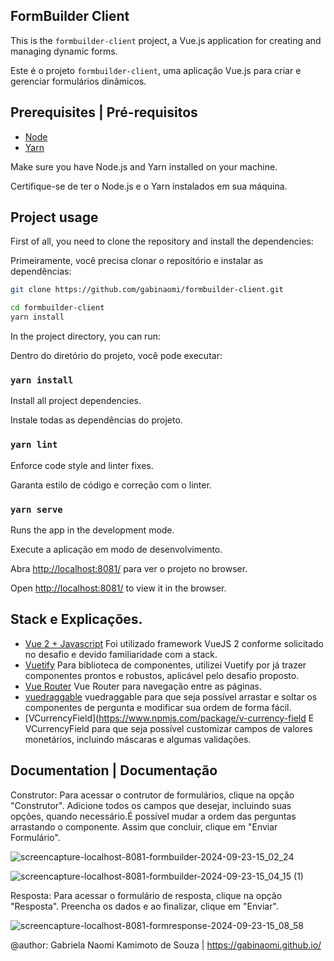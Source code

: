 


## FormBuilder Client

This is the `formbuilder-client` project, a Vue.js application for creating and managing dynamic forms.

Este é o projeto `formbuilder-client`, uma aplicação Vue.js para criar e gerenciar formulários dinâmicos.


## Prerequisites | Pré-requisitos
- [Node](https://nodejs.org/en/)
- [Yarn](https://yarnpkg.com/)

Make sure you have Node.js and Yarn installed on your machine.

Certifique-se de ter o Node.js e o Yarn instalados em sua máquina.

## Project usage

First of all, you need to clone the repository and install the dependencies:

Primeiramente, você precisa clonar o repositório e instalar as dependências:
 
```bash
git clone https://github.com/gabinaomi/formbuilder-client.git

cd formbuilder-client
yarn install
```

In the project directory, you can run:

Dentro do diretório do projeto, você pode executar:

### `yarn install`

Install all project dependencies.

Instale todas as dependências do projeto.

### `yarn lint`
 
Enforce code style and linter fixes.

Garanta estilo de código e correção com o linter.

### `yarn serve`

Runs the app in the development mode.

Execute a aplicação em modo de desenvolvimento.

Abra [http://localhost:8081/](http://localhost:8081/) para ver o projeto no browser.

Open [http://localhost:8081/](http://localhost:8081/) to view it in the browser.



## Stack e Explicações.
- [Vue 2 + Javascript](https://vuejs.org/) Foi utilizado framework VueJS 2 conforme solicitado no desafio e devido familiaridade com a stack.
- [Vuetify](https://vuetifyjs.com/en/) Para biblioteca de componentes, utilizei Vuetify por já trazer componentes prontos e robustos, aplicável pelo desafio proposto. 
- [Vue Router](https://router.vuejs.org/) Vue Router para navegação entre as páginas.
- [vuedraggable](https://www.npmjs.com/package/vuedraggable) vuedraggable para que seja possível arrastar e soltar os componentes de pergunta e modificar sua ordem de forma fácil.
- [VCurrencyField](https://www.npmjs.com/package/v-currency-field E VCurrencyField para que seja possível customizar campos de valores monetários, incluindo máscaras e algumas validações.

## Documentation | Documentação

Construtor: Para acessar o contrutor de formulários, clique na opção "Construtor". Adicione todos os campos que desejar, incluindo suas opções, quando necessário.É possível mudar a ordem das perguntas arrastando o componente. Assim que concluir, clique em "Enviar Formulário".
 
![screencapture-localhost-8081-formbuilder-2024-09-23-15_02_24](https://github.com/user-attachments/assets/d76bf127-ba93-4dd7-a8c8-f391edeac7d9)

![screencapture-localhost-8081-formbuilder-2024-09-23-15_04_15 (1)](https://github.com/user-attachments/assets/a2882937-b137-4d3e-b169-6f09401b3990)


Resposta: Para acessar o formulário de resposta, clique na opção "Resposta". Preencha os dados e ao finalizar, clique em "Enviar".

![screencapture-localhost-8081-formresponse-2024-09-23-15_08_58](https://github.com/user-attachments/assets/22990e68-3a3b-4121-a4be-96189948265c)




@author: Gabriela Naomi Kamimoto de Souza | https://gabinaomi.github.io/
